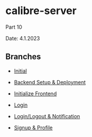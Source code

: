 # calibre-server
Part 10

Date: 4.1.2023

## Branches

- [Initial](https://github.com/aiotrope/calibre-server/tree/10.1)

- [Backend Setup & Deployment](https://github.com/aiotrope/calibre-server/tree/10.4)

- [Initialize Frontend](https://github.com/aiotrope/calibre-server/tree/10.5)

- [Login](https://github.com/aiotrope/calibre-server/tree/10.7)

- [Login/Logout & Notification](https://github.com/aiotrope/calibre-server/tree/10.8)

- [Signup & Profile](https://github.com/aiotrope/calibre-server/tree/10.9)
